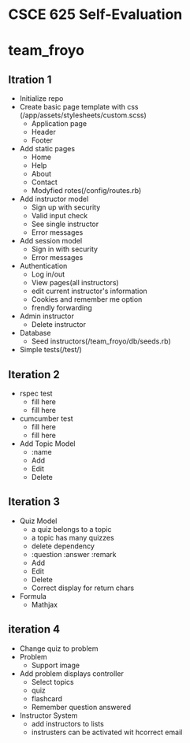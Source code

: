 # CSCE 625 Self-Evaluation

# team_froyo

## Itration 1

* Initialize repo
* Create basic page template with css (/app/assets/stylesheets/custom.scss)
  * Application page
  * Header
  * Footer
* Add static pages
  * Home
  * Help
  * About
  * Contact
  * Modyfied rotes(/config/routes.rb)
* Add instructor model
  * Sign up with security
  * Valid input check
  * See single instructor
  * Error messages
* Add session model
  * Sign in with security
  * Error messages
* Authentication
  * Log in/out
  * View pages(all instructors)
  * edit current instructor's information
  * Cookies and remember me option
  * frendly forwarding
* Admin instructor
  * Delete instructor
* Database
  * Seed instructors(/team_froyo/db/seeds.rb)
* Simple tests(/test/)

## Iteration 2

* rspec test
  * fill here
  * fill here
* cumcumber test
  * fill here
  * fill here
* Add Topic Model
  * :name
  * Add
  * Edit
  * Delete
  
## Iteration 3

* Quiz Model
  * a quiz belongs to a topic
  * a topic has many quizzes
  * delete dependency
  * :question :answer :remark
  * Add
  * Edit
  * Delete
  * Correct display for return chars
* Formula
  * Mathjax
  
## iteration 4

* Change quiz to problem
* Problem
  * Support image
* Add problem displays controller
  * Select topics
  * quiz
  * flashcard
  * Remember question answered
* Instructor System
  * add instructors to lists
  * instrusters can be activated wit hcorrect email
  
